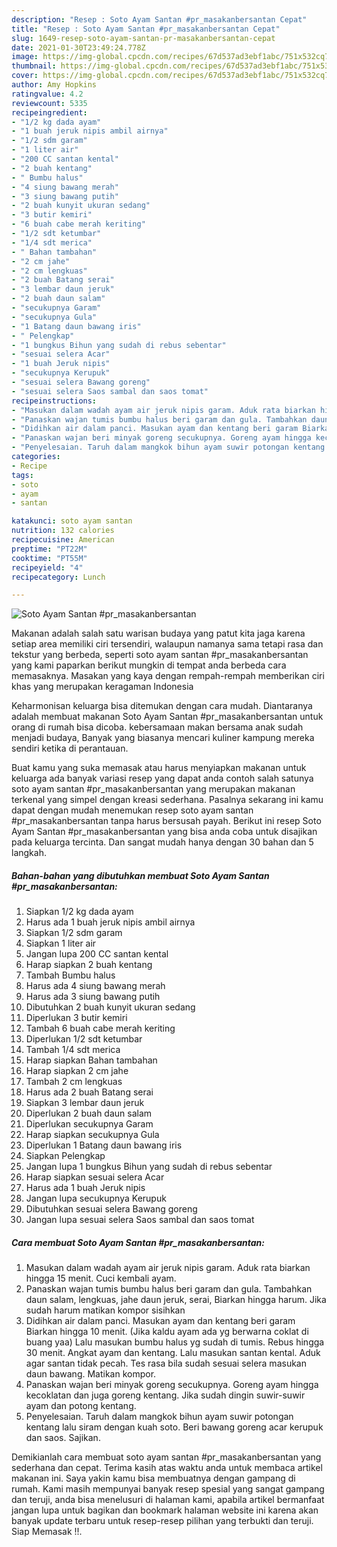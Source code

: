 ```yaml
---
description: "Resep : Soto Ayam Santan #pr_masakanbersantan Cepat"
title: "Resep : Soto Ayam Santan #pr_masakanbersantan Cepat"
slug: 1649-resep-soto-ayam-santan-pr-masakanbersantan-cepat
date: 2021-01-30T23:49:24.778Z
image: https://img-global.cpcdn.com/recipes/67d537ad3ebf1abc/751x532cq70/soto-ayam-santan-pr_masakanbersantan-foto-resep-utama.jpg
thumbnail: https://img-global.cpcdn.com/recipes/67d537ad3ebf1abc/751x532cq70/soto-ayam-santan-pr_masakanbersantan-foto-resep-utama.jpg
cover: https://img-global.cpcdn.com/recipes/67d537ad3ebf1abc/751x532cq70/soto-ayam-santan-pr_masakanbersantan-foto-resep-utama.jpg
author: Amy Hopkins
ratingvalue: 4.2
reviewcount: 5335
recipeingredient:
- "1/2 kg dada ayam"
- "1 buah jeruk nipis ambil airnya"
- "1/2 sdm garam"
- "1 liter air"
- "200 CC santan kental"
- "2 buah kentang"
- " Bumbu halus"
- "4 siung bawang merah"
- "3 siung bawang putih"
- "2 buah kunyit ukuran sedang"
- "3 butir kemiri"
- "6 buah cabe merah keriting"
- "1/2 sdt ketumbar"
- "1/4 sdt merica"
- " Bahan tambahan"
- "2 cm jahe"
- "2 cm lengkuas"
- "2 buah Batang serai"
- "3 lembar daun jeruk"
- "2 buah daun salam"
- "secukupnya Garam"
- "secukupnya Gula"
- "1 Batang daun bawang iris"
- " Pelengkap"
- "1 bungkus Bihun yang sudah di rebus sebentar"
- "sesuai selera Acar"
- "1 buah Jeruk nipis"
- "secukupnya Kerupuk"
- "sesuai selera Bawang goreng"
- "sesuai selera Saos sambal dan saos tomat"
recipeinstructions:
- "Masukan dalam wadah ayam air jeruk nipis garam. Aduk rata biarkan hingga 15 menit. Cuci kembali ayam."
- "Panaskan wajan tumis bumbu halus beri garam dan gula. Tambahkan daun salam, lengkuas, jahe daun jeruk, serai, Biarkan hingga harum. Jika sudah harum matikan kompor sisihkan"
- "Didihkan air dalam panci. Masukan ayam dan kentang beri garam Biarkan hingga 10 menit. (Jika kaldu ayam ada yg berwarna coklat di buang yaa) Lalu masukan bumbu halus yg sudah di tumis. Rebus hingga 30 menit. Angkat ayam dan kentang. Lalu masukan santan kental. Aduk agar santan tidak pecah. Tes rasa bila sudah sesuai selera masukan daun bawang. Matikan kompor."
- "Panaskan wajan beri minyak goreng secukupnya. Goreng ayam hingga kecoklatan dan juga goreng kentang. Jika sudah dingin suwir-suwir ayam dan potong kentang."
- "Penyelesaian. Taruh dalam mangkok bihun ayam suwir potongan kentang lalu siram dengan kuah soto. Beri bawang goreng acar kerupuk dan saos. Sajikan."
categories:
- Recipe
tags:
- soto
- ayam
- santan

katakunci: soto ayam santan 
nutrition: 132 calories
recipecuisine: American
preptime: "PT22M"
cooktime: "PT55M"
recipeyield: "4"
recipecategory: Lunch

---
```



![Soto Ayam Santan #pr_masakanbersantan](https://img-global.cpcdn.com/recipes/67d537ad3ebf1abc/751x532cq70/soto-ayam-santan-pr_masakanbersantan-foto-resep-utama.jpg)

Makanan adalah salah satu warisan budaya yang patut kita jaga karena setiap area memiliki ciri tersendiri, walaupun namanya sama tetapi rasa dan tekstur yang berbeda, seperti soto ayam santan #pr_masakanbersantan yang kami paparkan berikut mungkin di tempat anda berbeda cara memasaknya. Masakan yang kaya dengan rempah-rempah memberikan ciri khas yang merupakan keragaman Indonesia

Keharmonisan keluarga bisa ditemukan dengan cara mudah. Diantaranya adalah membuat makanan Soto Ayam Santan #pr_masakanbersantan untuk orang di rumah bisa dicoba. kebersamaan makan bersama anak sudah menjadi budaya, Banyak yang biasanya mencari kuliner kampung mereka sendiri ketika di perantauan.



Buat kamu yang suka memasak atau harus menyiapkan makanan untuk keluarga ada banyak variasi resep yang dapat anda contoh salah satunya soto ayam santan #pr_masakanbersantan yang merupakan makanan terkenal yang simpel dengan kreasi sederhana. Pasalnya sekarang ini kamu dapat dengan mudah menemukan resep soto ayam santan #pr_masakanbersantan tanpa harus bersusah payah.
Berikut ini resep Soto Ayam Santan #pr_masakanbersantan yang bisa anda coba untuk disajikan pada keluarga tercinta. Dan sangat mudah hanya dengan 30 bahan dan 5 langkah.


<!--inarticleads1-->

##### Bahan-bahan yang dibutuhkan membuat Soto Ayam Santan #pr_masakanbersantan:

1. Siapkan 1/2 kg dada ayam
1. Harus ada 1 buah jeruk nipis ambil airnya
1. Siapkan 1/2 sdm garam
1. Siapkan 1 liter air
1. Jangan lupa 200 CC santan kental
1. Harap siapkan 2 buah kentang
1. Tambah  Bumbu halus
1. Harus ada 4 siung bawang merah
1. Harus ada 3 siung bawang putih
1. Dibutuhkan 2 buah kunyit ukuran sedang
1. Diperlukan 3 butir kemiri
1. Tambah 6 buah cabe merah keriting
1. Diperlukan 1/2 sdt ketumbar
1. Tambah 1/4 sdt merica
1. Harap siapkan  Bahan tambahan
1. Harap siapkan 2 cm jahe
1. Tambah 2 cm lengkuas
1. Harus ada 2 buah Batang serai
1. Siapkan 3 lembar daun jeruk
1. Diperlukan 2 buah daun salam
1. Diperlukan secukupnya Garam
1. Harap siapkan secukupnya Gula
1. Diperlukan 1 Batang daun bawang iris
1. Siapkan  Pelengkap
1. Jangan lupa 1 bungkus Bihun yang sudah di rebus sebentar
1. Harap siapkan sesuai selera Acar
1. Harus ada 1 buah Jeruk nipis
1. Jangan lupa secukupnya Kerupuk
1. Dibutuhkan sesuai selera Bawang goreng
1. Jangan lupa sesuai selera Saos sambal dan saos tomat




<!--inarticleads2-->

##### Cara membuat  Soto Ayam Santan #pr_masakanbersantan:

1. Masukan dalam wadah ayam air jeruk nipis garam. Aduk rata biarkan hingga 15 menit. Cuci kembali ayam.
1. Panaskan wajan tumis bumbu halus beri garam dan gula. Tambahkan daun salam, lengkuas, jahe daun jeruk, serai, Biarkan hingga harum. Jika sudah harum matikan kompor sisihkan
1. Didihkan air dalam panci. Masukan ayam dan kentang beri garam Biarkan hingga 10 menit. (Jika kaldu ayam ada yg berwarna coklat di buang yaa) Lalu masukan bumbu halus yg sudah di tumis. Rebus hingga 30 menit. Angkat ayam dan kentang. Lalu masukan santan kental. Aduk agar santan tidak pecah. Tes rasa bila sudah sesuai selera masukan daun bawang. Matikan kompor.
1. Panaskan wajan beri minyak goreng secukupnya. Goreng ayam hingga kecoklatan dan juga goreng kentang. Jika sudah dingin suwir-suwir ayam dan potong kentang.
1. Penyelesaian. Taruh dalam mangkok bihun ayam suwir potongan kentang lalu siram dengan kuah soto. Beri bawang goreng acar kerupuk dan saos. Sajikan.




Demikianlah cara membuat soto ayam santan #pr_masakanbersantan yang sederhana dan cepat. Terima kasih atas waktu anda untuk membaca artikel makanan ini. Saya yakin kamu bisa membuatnya dengan gampang di rumah. Kami masih mempunyai banyak resep spesial yang sangat gampang dan teruji, anda bisa menelusuri di halaman kami, apabila artikel bermanfaat jangan lupa untuk bagikan dan bookmark halaman website ini karena akan banyak update terbaru untuk resep-resep pilihan yang terbukti dan teruji. Siap Memasak !!. 
